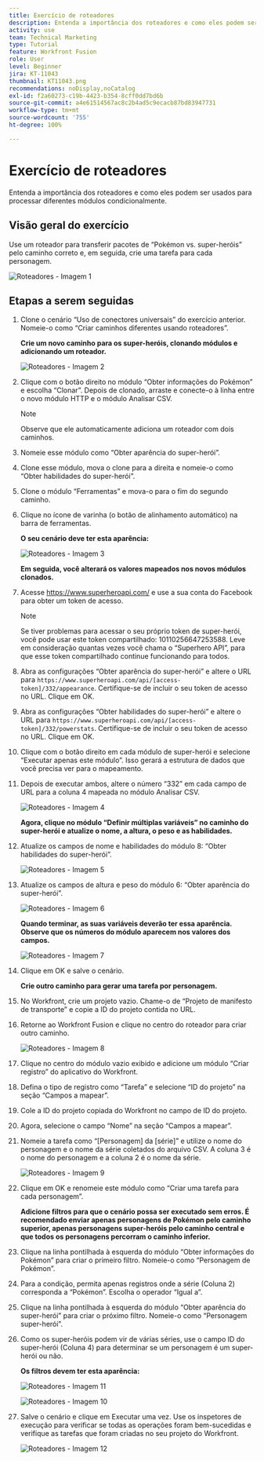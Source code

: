 ```yaml
---
title: Exercício de roteadores
description: Entenda a importância dos roteadores e como eles podem ser usados para processar diferentes módulos condicionalmente.
activity: use
team: Technical Marketing
type: Tutorial
feature: Workfront Fusion
role: User
level: Beginner
jira: KT-11043
thumbnail: KT11043.png
recommendations: noDisplay,noCatalog
exl-id: f2a60273-c19b-4423-b354-8cff0dd7bd6b
source-git-commit: a4e61514567ac8c2b4ad5c9ecacb87bd83947731
workflow-type: tm+mt
source-wordcount: '755'
ht-degree: 100%

---
```


# Exercício de roteadores

Entenda a importância dos roteadores e como eles podem ser usados para processar diferentes módulos condicionalmente.

## Visão geral do exercício

Use um roteador para transferir pacotes de “Pokémon vs. super-heróis” pelo caminho correto e, em seguida, crie uma tarefa para cada personagem.

![Roteadores - Imagem 1](../12-exercises/assets/routers-walkthrough-1.png)

## Etapas a serem seguidas

1. Clone o cenário “Uso de conectores universais” do exercício anterior. Nomeie-o como “Criar caminhos diferentes usando roteadores”.

   **Crie um novo caminho para os super-heróis, clonando módulos e adicionando um roteador.**

   ![Roteadores - Imagem 2](../12-exercises/assets/routers-walkthrough-2.png)

1. Clique com o botão direito no módulo “Obter informações do Pokémon” e escolha “Clonar”. Depois de clonado, arraste e conecte-o à linha entre o novo módulo HTTP e o módulo Analisar CSV.

   >[!NOTE]
   >
   > Observe que ele automaticamente adiciona um roteador com dois caminhos.

1. Nomeie esse módulo como “Obter aparência do super-herói”.
1. Clone esse módulo, mova o clone para a direita e nomeie-o como “Obter habilidades do super-herói”.
1. Clone o módulo “Ferramentas” e mova-o para o fim do segundo caminho.
1. Clique no ícone de varinha (o botão de alinhamento automático) na barra de ferramentas.

   **O seu cenário deve ter esta aparência:**

   ![Roteadores - Imagem 3](../12-exercises/assets/routers-walkthrough-3.png)

   **Em seguida, você alterará os valores mapeados nos novos módulos clonados.**

1. Acesse <https://www.superheroapi.com/> e use a sua conta do Facebook para obter um token de acesso.

   >[!NOTE]
   >
   >Se tiver problemas para acessar o seu próprio token de super-herói, você pode usar este token compartilhado: 10110256647253588. Leve em consideração quantas vezes você chama o “Superhero API”, para que esse token compartilhado continue funcionando para todos.

1. Abra as configurações “Obter aparência do super-herói” e altere o URL para `https://www.superheroapi.com/api/[access- token]/332/appearance`. Certifique-se de incluir o seu token de acesso no URL. Clique em OK.
1. Abra as configurações “Obter habilidades do super-herói” e altere o URL para `https://www.superheroapi.com/api/[access- token]/332/powerstats`. Certifique-se de incluir o seu token de acesso no URL. Clique em OK.
1. Clique com o botão direito em cada módulo de super-herói e selecione “Executar apenas este módulo”. Isso gerará a estrutura de dados que você precisa ver para o mapeamento.
1. Depois de executar ambos, altere o número “332” em cada campo de URL para a coluna 4 mapeada no módulo Analisar CSV.

   ![Roteadores - Imagem 4](../12-exercises/assets/routers-walkthrough-4.png)

   **Agora, clique no módulo “Definir múltiplas variáveis” no caminho do super-herói e atualize o nome, a altura, o peso e as habilidades.**

1. Atualize os campos de nome e habilidades do módulo 8: “Obter habilidades do super-herói”.

   ![Roteadores - Imagem 5](../12-exercises/assets/routers-walkthrough-5.png)

1. Atualize os campos de altura e peso do módulo 6: “Obter aparência do super-herói”.

   ![Roteadores - Imagem 6](../12-exercises/assets/routers-walkthrough-6.png)

   **Quando terminar, as suas variáveis deverão ter essa aparência. Observe que os números do módulo aparecem nos valores dos campos.**

   ![Roteadores - Imagem 7](../12-exercises/assets/routers-walkthrough-7.png)

1. Clique em OK e salve o cenário.

   **Crie outro caminho para gerar uma tarefa por personagem.**

1. No Workfront, crie um projeto vazio. Chame-o de “Projeto de manifesto de transporte” e copie a ID do projeto contida no URL.
1. Retorne ao Workfront Fusion e clique no centro do roteador para criar outro caminho.

   ![Roteadores - Imagem 8](../12-exercises/assets/routers-walkthrough-8.png)

1. Clique no centro do módulo vazio exibido e adicione um módulo “Criar registro” do aplicativo do Workfront.
1. Defina o tipo de registro como “Tarefa” e selecione “ID do projeto” na seção “Campos a mapear”.
1. Cole a ID do projeto copiada do Workfront no campo de ID do projeto.
1. Agora, selecione o campo “Nome” na seção “Campos a mapear”.
1. Nomeie a tarefa como “[Personagem] da [série]” e utilize o nome do personagem e o nome da série coletados do arquivo CSV. A coluna 3 é o nome do personagem e a coluna 2 é o nome da série.

   ![Roteadores - Imagem 9](../12-exercises/assets/routers-walkthrough-9.png)

1. Clique em OK e renomeie este módulo como “Criar uma tarefa para cada personagem”.

   **Adicione filtros para que o cenário possa ser executado sem erros. É recomendado enviar apenas personagens de Pokémon pelo caminho superior, apenas personagens super-heróis pelo caminho central e que todos os personagens percorram o caminho inferior.**

1. Clique na linha pontilhada à esquerda do módulo “Obter informações do Pokémon” para criar o primeiro filtro. Nomeie-o como “Personagem de Pokémon”.
1. Para a condição, permita apenas registros onde a série (Coluna 2) corresponda a “Pokémon”. Escolha o operador “Igual a”.
1. Clique na linha pontilhada à esquerda do módulo “Obter aparência do super-herói” para criar o próximo filtro. Nomeie-o como “Personagem super-herói”.
1. Como os super-heróis podem vir de várias séries, use o campo ID do super-herói (Coluna 4) para determinar se um personagem é um super-herói ou não.

   **Os filtros devem ter esta aparência:**

   ![Roteadores - Imagem 11](../12-exercises/assets/routers-walkthrough-11.png)

   ![Roteadores - Imagem 10](../12-exercises/assets/routers-walkthrough-10.png)

1. Salve o cenário e clique em Executar uma vez. Use os inspetores de execução para verificar se todas as operações foram bem-sucedidas e verifique as tarefas que foram criadas no seu projeto do Workfront.

   ![Roteadores - Imagem 12](../12-exercises/assets/routers-walkthrough-12.png)
